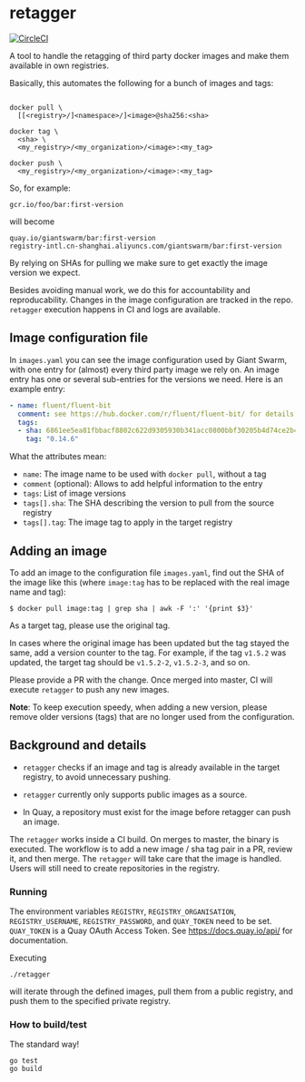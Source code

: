 # retagger

[![CircleCI](https://circleci.com/gh/giantswarm/retagger.svg?style=shield)](https://circleci.com/gh/giantswarm/retagger)

A tool to handle the retagging of third party docker images and make them
available in own registries.

Basically, this automates the following for a bunch of images and tags:

```nohighlight

docker pull \
  [[<registry>/]<namespace>/]<image>@sha256:<sha>

docker tag \
  <sha> \
  <my_registry>/<my_organization>/<image>:<my_tag>

docker push \
  <my_registry>/<my_organization>/<image>:<my_tag>
```

So, for example:

    gcr.io/foo/bar:first-version

will become

    quay.io/giantswarm/bar:first-version
    registry-intl.cn-shanghai.aliyuncs.com/giantswarm/bar:first-version

By relying on SHAs for pulling we make sure to get exactly the image version we
expect.

Besides avoiding manual work, we do this for accountability and reproducability.
Changes in the image configuration are tracked in the repo. `retagger` execution
happens in CI and logs are available.

## Image configuration file

In `images.yaml` you can see the image configuration used by Giant Swarm,
with one entry for (almost) every third party image we rely on.
An image entry has one or several sub-entries for the versions we need.
Here is an example entry:

```yaml
- name: fluent/fluent-bit
  comment: see https://hub.docker.com/r/fluent/fluent-bit/ for details
  tags:
  - sha: 6861ee5ea81fbbacf8802c622d9305930b341acc0800bbf30205b4d74ce2b486
    tag: "0.14.6"
```

What the attributes mean:

- `name`: The image name to be used with `docker pull`, without a tag
- `comment` (optional): Allows to add helpful information to the entry
- `tags`: List of image versions
- `tags[].sha`: The SHA describing the version to pull from the source registry
- `tags[].tag`: The image tag to apply in the target registry

## Adding an image

To add an image to the configuration file `images.yaml`, find out the SHA of the
image like this (where `image:tag` has to be replaced with the real image name
and tag):

```nohighlight
$ docker pull image:tag | grep sha | awk -F ':' '{print $3}'
```

As a target tag, please use the original tag.

In cases where the original image has been updated but the tag stayed the same,
add a version counter to the tag. For example, if the tag `v1.5.2` was updated,
the target tag should be `v1.5.2-2`, `v1.5.2-3`, and so on.

Please provide a PR with the change. Once merged into master, CI will execute
`retagger` to push any new images.

**Note**: To keep execution speedy, when adding a new version, please remove older versions (tags) that are no longer used from the configuration.

## Background and details

- `retagger` checks if an image and tag is already available in the target
registry, to avoid unnecessary pushing.

- `retagger` currently only supports public images as a source.

- In Quay, a repository must exist for the image before retagger can push an image.

The `retagger` works inside a CI build. On merges to master, the binary is executed. The workflow is to add a new image / sha tag pair in a PR, review it, and then merge. The `retagger` will take care that the image is handled. Users will still need to create repositories in the registry.

### Running

The environment variables `REGISTRY`, `REGISTRY_ORGANISATION`, `REGISTRY_USERNAME`, `REGISTRY_PASSWORD`, and `QUAY_TOKEN` need to be set.
`QUAY_TOKEN` is a Quay OAuth Access Token. See https://docs.quay.io/api/ for documentation.

Executing
```
./retagger
```
will iterate through the defined images, pull them from a public registry, and push them to the specified private registry.

### How to build/test

The standard way!

```nohighlight
go test
go build
```
